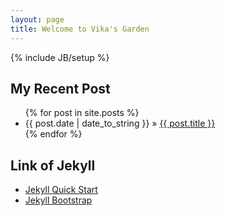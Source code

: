 ```yaml
---
layout: page
title: Welcome to Vika's Garden 
---
```

{% include JB/setup %}

## My Recent Post 

<ul class="posts">
  {% for post in site.posts %}
    <li><span>{{ post.date | date_to_string }}</span> &raquo; <a href="{{ BASE_PATH }}{{ post.url }}">{{ post.title }}</a></li>
  {% endfor %}
</ul>

## Link of Jekyll

- [Jekyll Quick Start](http://jekyllbootstrap.com/usage/jekyll-quick-start.html)
- [Jekyll Bootstrap](http://jekyllbootstrap.com)

